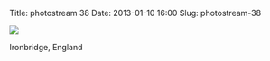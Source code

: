 Title: photostream 38
Date: 2013-01-10 16:00
Slug: photostream-38

[![](http://martinfowler.com/photos/38.jpg)](http://martinfowler.com/photos/38.html)

</p>

</p>

Ironbridge, England

</p>

